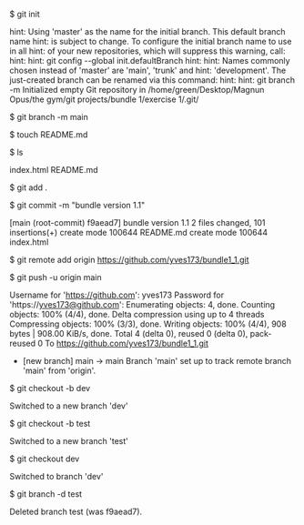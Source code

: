 

$ git init

hint: Using 'master' as the name for the initial branch. This default branch name
hint: is subject to change. To configure the initial branch name to use in all
hint: of your new repositories, which will suppress this warning, call:
hint: 
hint: 	git config --global init.defaultBranch <name>
hint: 
hint: Names commonly chosen instead of 'master' are 'main', 'trunk' and
hint: 'development'. The just-created branch can be renamed via this command:
hint: 
hint: 	git branch -m <name>
Initialized empty Git repository in /home/green/Desktop/Magnun Opus/the gym/git projects/bundle 1/exercise 1/.git/
 
$ git branch -m main
 
$ touch README.md
 
$ ls
 
index.html  README.md
 
$ git add .
 
$ git commit -m "bundle version 1.1"
 
[main (root-commit) f9aead7] bundle version 1.1
 2 files changed, 101 insertions(+)
 create mode 100644 README.md
 create mode 100644 index.html
 
$ git remote add origin https://github.com/yves173/bundle1_1.git
 
$ git push -u origin main
 
Username for 'https://github.com': yves173
Password for 'https://yves173@github.com': 
Enumerating objects: 4, done.
Counting objects: 100% (4/4), done.
Delta compression using up to 4 threads
Compressing objects: 100% (3/3), done.
Writing objects: 100% (4/4), 908 bytes | 908.00 KiB/s, done.
Total 4 (delta 0), reused 0 (delta 0), pack-reused 0
To https://github.com/yves173/bundle1_1.git
 * [new branch]      main -> main
Branch 'main' set up to track remote branch 'main' from 'origin'.
 
$ git checkout -b dev 
 
Switched to a new branch 'dev'
 
$ git checkout -b test
 
Switched to a new branch 'test'
 
$ git checkout dev 
 
Switched to branch 'dev'
 
$ git branch -d test
 
Deleted branch test (was f9aead7).
